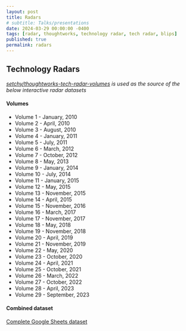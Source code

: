 ```yaml
---
layout: post
title: Radars
# subtitle: Talks/presentations
date: 2024-03-29 00:00:00 -0400
tags: [radar, thoughtworks, technology radar, tech radar, blips]
published: true
permalink: radars
---
```


## Technology Radars

_<span class="icon github">[setchy/thoughtworks-tech-radar-volumes](https://github.com/setchy/thoughtworks-tech-radar-volumes)</span> is used as the source of the below interactive radar datasets_

#### Volumes

- <a href="https://radar.thoughtworks.com/?documentId=https%3A%2F%2Fraw.githubusercontent.com%2Fsetchy%2Fthoughtworks-tech-radar-volumes%2Fmain%2Fvolumes%2Fcsv%2FThoughtworks%2520Technology%2520Radar%2520Volume%252001%2520%28Jan%25202010%29.csv" target="_blank"><span class="icon radar"></span></a><a href="https://www.thoughtworks.com/content/dam/thoughtworks/documents/radar/2010/01/tr_technology_radar_vol_1_en.pdf" target="_blank"><span class="icon pdf"></span></a> Volume 1 - January, 2010
- <a href="https://radar.thoughtworks.com/?documentId=https%3A%2F%2Fraw.githubusercontent.com%2Fsetchy%2Fthoughtworks-tech-radar-volumes%2Fmain%2Fvolumes%2Fcsv%2FThoughtworks+Technology+Radar+Volume+02+%28Apr+2010%29.csv" target="_blank"><span class="icon radar"></span></a><a href="https://www.thoughtworks.com/content/dam/thoughtworks/documents/radar/2010/04/tr_technology_radar_vol_2_en.pdf" target="_blank"><span class="icon pdf"></span></a> Volume 2 - April, 2010
- <a href="https://radar.thoughtworks.com/?documentId=https%3A%2F%2Fraw.githubusercontent.com%2Fsetchy%2Fthoughtworks-tech-radar-volumes%2Fmain%2Fvolumes%2Fcsv%2FThoughtworks%2520Technology%2520Radar%2520Volume%252003%2520%28Aug%25202010%29.csv" target="_blank"><span class="icon radar"></span></a><a href="https://www.thoughtworks.com/content/dam/thoughtworks/documents/radar/2010/08/tr_technology_radar_vol_3_en.pdf" target="_blank"><span class="icon pdf"></span></a> Volume 3 - August, 2010
- <a href="https://radar.thoughtworks.com/?documentId=https%3A%2F%2Fraw.githubusercontent.com%2Fsetchy%2Fthoughtworks-tech-radar-volumes%2Fmain%2Fvolumes%2Fcsv%2FThoughtworks%2520Technology%2520Radar%2520Volume%252004%2520%28Jan%25202011%29.csv" target="_blank"><span class="icon radar"></span></a><a href="https://www.thoughtworks.com/content/dam/thoughtworks/documents/radar/2011/01/tr_technology_radar_vol_4_en.pdf" target="_blank"><span class="icon pdf"></span></a> Volume 4 - January, 2011
- <a href="https://radar.thoughtworks.com/?documentId=https%3A%2F%2Fraw.githubusercontent.com%2Fsetchy%2Fthoughtworks-tech-radar-volumes%2Fmain%2Fvolumes%2Fcsv%2FThoughtworks%2520Technology%2520Radar%2520Volume%252005%2520%28Jul%25202011%29.csv" target="_blank"><span class="icon radar"></span></a><a href="https://www.thoughtworks.com/content/dam/thoughtworks/documents/radar/2011/07/tr_technology_radar_vol_5_en.pdf" target="_blank"><span class="icon pdf"></span></a> Volume 5 - July, 2011
- <a href="https://radar.thoughtworks.com/?documentId=https%3A%2F%2Fraw.githubusercontent.com%2Fsetchy%2Fthoughtworks-tech-radar-volumes%2Fmain%2Fvolumes%2Fcsv%2FThoughtworks%2520Technology%2520Radar%2520Volume%252006%2520%28Mar%25202012%29.csv" target="_blank"><span class="icon radar"></span></a><a href="https://www.thoughtworks.com/content/dam/thoughtworks/documents/radar/2012/03/tr_technology_radar_vol_6_en.pdf" target="_blank"><span class="icon pdf"></span></a> Volume 6 - March, 2012
- <a href="https://radar.thoughtworks.com/?documentId=https%3A%2F%2Fraw.githubusercontent.com%2Fsetchy%2Fthoughtworks-tech-radar-volumes%2Fmain%2Fvolumes%2Fcsv%2FThoughtworks%2520Technology%2520Radar%2520Volume%252007%2520%28Oct%25202012%29.csv" target="_blank"><span class="icon radar"></span></a><a href="https://www.thoughtworks.com/content/dam/thoughtworks/documents/radar/2012/10/tr_technology_radar_vol_7_en.pdf" target="_blank"><span class="icon pdf"></span></a> Volume 7 - October, 2012
- <a href="https://radar.thoughtworks.com/?documentId=https%3A%2F%2Fraw.githubusercontent.com%2Fsetchy%2Fthoughtworks-tech-radar-volumes%2Fmain%2Fvolumes%2Fcsv%2FThoughtworks%2520Technology%2520Radar%2520Volume%252008%2520%28May%25202013%29.csv" target="_blank"><span class="icon radar"></span></a><a href="https://www.thoughtworks.com/content/dam/thoughtworks/documents/radar/2013/05/tr_technology_radar_vol_8_en.pdf" target="_blank"><span class="icon pdf"></span></a> Volume 8 - May, 2013
- <a href="https://radar.thoughtworks.com/?documentId=https%3A%2F%2Fraw.githubusercontent.com%2Fsetchy%2Fthoughtworks-tech-radar-volumes%2Fmain%2Fvolumes%2Fcsv%2FThoughtworks%2520Technology%2520Radar%2520Volume%252009%2520%28Jan%25202014%29.csv" target="_blank"><span class="icon radar"></span></a><a href="https://www.thoughtworks.com/content/dam/thoughtworks/documents/radar/2014/01/tr_technology_radar_vol_9_en.pdf" target="_blank"><span class="icon pdf"></span></a> Volume 9 - January, 2014
- <a href="https://radar.thoughtworks.com/?documentId=https%3A%2F%2Fraw.githubusercontent.com%2Fsetchy%2Fthoughtworks-tech-radar-volumes%2Fmain%2Fvolumes%2Fcsv%2FThoughtworks%2520Technology%2520Radar%2520Volume%252010%2520%28Jul%25202014%29.csv" target="_blank"><span class="icon radar"></span></a><a href="https://www.thoughtworks.com/content/dam/thoughtworks/documents/radar/2014/07/tr_technology_radar_vol_10_en.pdf" target="_blank"><span class="icon pdf"></span></a> Volume 10 - July, 2014
- <a href="https://radar.thoughtworks.com/?documentId=https%3A%2F%2Fraw.githubusercontent.com%2Fsetchy%2Fthoughtworks-tech-radar-volumes%2Fmain%2Fvolumes%2Fcsv%2FThoughtworks%2520Technology%2520Radar%2520Volume%252011%2520%28Jan%25202015%29.csv" target="_blank"><span class="icon radar"></span></a><a href="https://www.thoughtworks.com/content/dam/thoughtworks/documents/radar/2015/01/tr_technology_radar_vol_11_en.pdf" target="_blank"><span class="icon pdf"></span></a> Volume 11 - January, 2015
- <a href="https://radar.thoughtworks.com/?documentId=https%3A%2F%2Fraw.githubusercontent.com%2Fsetchy%2Fthoughtworks-tech-radar-volumes%2Fmain%2Fvolumes%2Fcsv%2FThoughtworks%2520Technology%2520Radar%2520Volume%252012%2520%28May%25202015%29.csv" target="_blank"><span class="icon radar"></span></a><a href="https://www.thoughtworks.com/content/dam/thoughtworks/documents/radar/2015/05/tr_technology_radar_vol_12_en.pdf" target="_blank"><span class="icon pdf"></span></a> Volume 12 - May, 2015
- <a href="https://radar.thoughtworks.com/?documentId=https%3A%2F%2Fraw.githubusercontent.com%2Fsetchy%2Fthoughtworks-tech-radar-volumes%2Fmain%2Fvolumes%2Fcsv%2FThoughtworks%2520Technology%2520Radar%2520Volume%252013%2520%28Nov%25202015%29.csv" target="_blank"><span class="icon radar"></span></a><a href="https://www.thoughtworks.com/content/dam/thoughtworks/documents/radar/2015/11/tr_technology_radar_vol_13_en.pdf" target="_blank"><span class="icon pdf"></span></a> Volume 13 - November, 2015
- <a href="https://radar.thoughtworks.com/?documentId=https%3A%2F%2Fraw.githubusercontent.com%2Fsetchy%2Fthoughtworks-tech-radar-volumes%2Fmain%2Fvolumes%2Fcsv%2FThoughtworks%2520Technology%2520Radar%2520Volume%252014%2520%28Apr%25202016%29.csv" target="_blank"><span class="icon radar"></span></a><a href="https://www.thoughtworks.com/content/dam/thoughtworks/documents/radar/2016/04/tr_technology_radar_vol_14_en.pdf" target="_blank"><span class="icon pdf"></span></a> Volume 14 - April, 2015
- <a href="https://radar.thoughtworks.com/?documentId=https%3A%2F%2Fraw.githubusercontent.com%2Fsetchy%2Fthoughtworks-tech-radar-volumes%2Fmain%2Fvolumes%2Fcsv%2FThoughtworks%2520Technology%2520Radar%2520Volume%252015%2520%28Nov%25202016%29.csv" target="_blank"><span class="icon radar"></span></a><a href="https://www.thoughtworks.com/content/dam/thoughtworks/documents/radar/2016/11/tr_technology_radar_vol_15_en.pdf" target="_blank"><span class="icon pdf"></span></a> Volume 15 - November, 2016
- <a href="https://radar.thoughtworks.com/?documentId=https%3A%2F%2Fraw.githubusercontent.com%2Fsetchy%2Fthoughtworks-tech-radar-volumes%2Fmain%2Fvolumes%2Fcsv%2FThoughtworks%2520Technology%2520Radar%2520Volume%252016%2520%28Mar%25202017%29.csv" target="_blank"><span class="icon radar"></span></a><a href="https://www.thoughtworks.com/content/dam/thoughtworks/documents/radar/2017/03/tr_technology_radar_vol_16_en.pdf" target="_blank"><span class="icon pdf"></span></a> Volume 16 - March, 2017
- <a href="https://radar.thoughtworks.com/?documentId=https%3A%2F%2Fraw.githubusercontent.com%2Fsetchy%2Fthoughtworks-tech-radar-volumes%2Fmain%2Fvolumes%2Fcsv%2FThoughtworks%2520Technology%2520Radar%2520Volume%252017%2520%28Nov%25202017%29.csv" target="_blank"><span class="icon radar"></span></a><a href="https://www.thoughtworks.com/content/dam/thoughtworks/documents/radar/2017/11/tr_technology_radar_vol_17_en.pdf" target="_blank"><span class="icon pdf"></span></a> Volume 17 - November, 2017
- <a href="https://radar.thoughtworks.com/?documentId=https%3A%2F%2Fraw.githubusercontent.com%2Fsetchy%2Fthoughtworks-tech-radar-volumes%2Fmain%2Fvolumes%2Fcsv%2FThoughtworks%2520Technology%2520Radar%2520Volume%252018%2520%28May%25202018%29.csv" target="_blank"><span class="icon radar"></span></a><a href="https://www.thoughtworks.com/content/dam/thoughtworks/documents/radar/2018/05/tr_technology_radar_vol_18_en.pdf" target="_blank"><span class="icon pdf"></span></a> Volume 18 - May, 2018
- <a href="https://radar.thoughtworks.com/?documentId=https%3A%2F%2Fraw.githubusercontent.com%2Fsetchy%2Fthoughtworks-tech-radar-volumes%2Fmain%2Fvolumes%2Fcsv%2FThoughtworks%2520Technology%2520Radar%2520Volume%252019%2520%28Nov%25202018%29.csv" target="_blank"><span class="icon radar"></span></a><a href="https://www.thoughtworks.com/content/dam/thoughtworks/documents/radar/2018/11/tr_technology_radar_vol_19_en.pdf" target="_blank"><span class="icon pdf"></span></a> Volume 19 - November, 2018
- <a href="https://radar.thoughtworks.com/?documentId=https%3A%2F%2Fraw.githubusercontent.com%2Fsetchy%2Fthoughtworks-tech-radar-volumes%2Fmain%2Fvolumes%2Fcsv%2FThoughtworks%2520Technology%2520Radar%2520Volume%252020%2520%28Apr%25202019%29.csv" target="_blank"><span class="icon radar"></span></a><a href="https://www.thoughtworks.com/content/dam/thoughtworks/documents/radar/2019/04/tr_technology_radar_vol_20_en.pdf" target="_blank"><span class="icon pdf"></span></a> Volume 20 - April, 2019
- <a href="https://radar.thoughtworks.com/?documentId=https%3A%2F%2Fraw.githubusercontent.com%2Fsetchy%2Fthoughtworks-tech-radar-volumes%2Fmain%2Fvolumes%2Fcsv%2FThoughtworks%2520Technology%2520Radar%2520Volume%252021%2520%28Nov%25202019%29.csv" target="_blank"><span class="icon radar"></span></a><a href="https://www.thoughtworks.com/content/dam/thoughtworks/documents/radar/2019/11/tr_technology_radar_vol_21_en.pdf" target="_blank"><span class="icon pdf"></span></a> Volume 21 - November, 2019
- <a href="https://radar.thoughtworks.com/?documentId=https%3A%2F%2Fraw.githubusercontent.com%2Fsetchy%2Fthoughtworks-tech-radar-volumes%2Fmain%2Fvolumes%2Fcsv%2FThoughtworks%2520Technology%2520Radar%2520Volume%252022%2520%28May%25202020%29.csv" target="_blank"><span class="icon radar"></span></a><a href="https://www.thoughtworks.com/content/dam/thoughtworks/documents/radar/2020/05/tr_technology_radar_vol_22_en.pdf" target="_blank"><span class="icon pdf"></span></a> Volume 22 - May, 2020
- <a href="https://radar.thoughtworks.com/?documentId=https%3A%2F%2Fraw.githubusercontent.com%2Fsetchy%2Fthoughtworks-tech-radar-volumes%2Fmain%2Fvolumes%2Fcsv%2FThoughtworks%2520Technology%2520Radar%2520Volume%252023%2520%28Oct%25202020%29.csv" target="_blank"><span class="icon radar"></span></a><a href="https://www.thoughtworks.com/content/dam/thoughtworks/documents/radar/2020/10/tr_technology_radar_vol_23_en.pdf" target="_blank"><span class="icon pdf"></span></a> Volume 23 - October, 2020
- <a href="https://radar.thoughtworks.com/?documentId=https%3A%2F%2Fraw.githubusercontent.com%2Fsetchy%2Fthoughtworks-tech-radar-volumes%2Fmain%2Fvolumes%2Fcsv%2FThoughtworks%2520Technology%2520Radar%2520Volume%252024%2520%28Apr%25202021%29.csv" target="_blank"><span class="icon radar"></span></a><a href="https://www.thoughtworks.com/content/dam/thoughtworks/documents/radar/2021/04/tr_technology_radar_vol_24_en.pdf" target="_blank"><span class="icon pdf"></span></a> Volume 24 - April, 2021
- <a href="https://radar.thoughtworks.com/?documentId=https%3A%2F%2Fraw.githubusercontent.com%2Fsetchy%2Fthoughtworks-tech-radar-volumes%2Fmain%2Fvolumes%2Fcsv%2FThoughtworks%2520Technology%2520Radar%2520Volume%252025%2520%28Oct%25202021%29.csv" target="_blank"><span class="icon radar"></span></a><a href="https://www.thoughtworks.com/content/dam/thoughtworks/documents/radar/2021/10/tr_technology_radar_vol_25_en.pdf" target="_blank"><span class="icon pdf"></span></a> Volume 25 - October, 2021
- <a href="https://radar.thoughtworks.com/?documentId=https%3A%2F%2Fraw.githubusercontent.com%2Fsetchy%2Fthoughtworks-tech-radar-volumes%2Fmain%2Fvolumes%2Fcsv%2FThoughtworks%2520Technology%2520Radar%2520Volume%252026%2520%28Mar%25202022%29.csv" target="_blank"><span class="icon radar"></span></a><a href="https://www.thoughtworks.com/content/dam/thoughtworks/documents/radar/2022/03/tr_technology_radar_vol_26_en.pdf" target="_blank"><span class="icon pdf"></span></a> Volume 26 - March, 2022
- <a href="https://radar.thoughtworks.com/?documentId=https%3A%2F%2Fraw.githubusercontent.com%2Fsetchy%2Fthoughtworks-tech-radar-volumes%2Fmain%2Fvolumes%2Fcsv%2FThoughtworks%2520Technology%2520Radar%2520Volume%252027%2520%28Oct%25202022%29.csv" target="_blank"><span class="icon radar"></span></a><a href="https://www.thoughtworks.com/content/dam/thoughtworks/documents/radar/2022/10/tr_technology_radar_vol_27_en.pdf" target="_blank"><span class="icon pdf"></span></a> Volume 27 - October, 2022
- <a href="https://radar.thoughtworks.com/?documentId=https%3A%2F%2Fraw.githubusercontent.com%2Fsetchy%2Fthoughtworks-tech-radar-volumes%2Fmain%2Fvolumes%2Fcsv%2FThoughtworks%2520Technology%2520Radar%2520Volume%252028%2520%28Apr%25202023%29.csv" target="_blank"><span class="icon radar"></span></a><a href="https://www.thoughtworks.com/content/dam/thoughtworks/documents/radar/2023/04/tr_technology_radar_vol_28_en.pdf" target="_blank"><span class="icon pdf"></span></a> Volume 28 - April, 2023
- <a href="https://radar.thoughtworks.com/?documentId=https%3A%2F%2Fraw.githubusercontent.com%2Fsetchy%2Fthoughtworks-tech-radar-volumes%2Fmain%2Fvolumes%2Fcsv%2FThoughtworks%2520Technology%2520Radar%2520Volume%252029%2520%28Sep%25202023%29.csv" target="_blank"><span class="icon radar"></span></a><a href="https://www.thoughtworks.com/content/dam/thoughtworks/documents/radar/2023/09/tr_technology_radar_vol_29_en.pdf" target="_blank"><span class="icon pdf"></span></a> Volume 29 - September, 2023

#### Combined dataset

<a href="https://docs.google.com/spreadsheets/d/1VRXOw7EUGBIeM8Khd5GFocxOWT59HRJtqs9-WbB61FI/edit?usp=sharing" target="_blank"><span id="google-sheets-icon" />Complete Google Sheets dataset</a>

